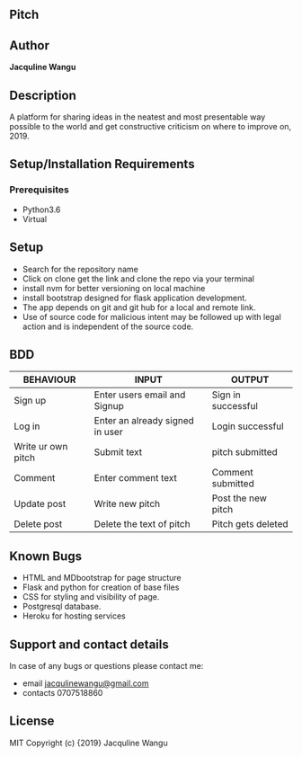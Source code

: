 ## Pitch

## Author

**Jacquline Wangu**

## Description

A platform for sharing ideas in the neatest and most presentable way possible to the world and get constructive criticism on where to improve on, 2019.

## Setup/Installation Requirements
### Prerequisites
* Python3.6
* Virtual

## Setup
* Search for the repository name
* Click on clone get the link and clone the repo via your terminal
* install nvm for better versioning on local machine
* install bootstrap designed for flask application development.
* The app depends on git and git hub for a local and remote link.
* Use of source code for malicious intent may be followed up with legal action and is independent of the source code.

## BDD

|  BEHAVIOUR                             | INPUT                                   |      OUTPUT                            |
|----------------------------------------|-----------------------------------------|----------------------------------------|
| Sign up                                | Enter users email and Signup            | Sign in successful                     |
| Log in                                 | Enter an already signed in user         | Login successful                       |
| Write ur own pitch                     | Submit text                             | pitch submitted                        |
| Comment                                | Enter comment text                      | Comment submitted                      |
| Update post                            | Write new pitch                         | Post the new pitch                     |
| Delete post                            | Delete the text of pitch                | Pitch gets deleted                     |

## Known Bugs
* HTML and MDbootstrap for page structure
* Flask and python for creation of base files
* CSS for styling and visibility of page.
* Postgresql database.
* Heroku for hosting services

## Support and contact details
In case of any bugs or questions please contact me:

* email jacqulinewangu@gmail.com
* contacts 0707518860

## License

MIT Copyright (c) {2019} Jacquline Wangu